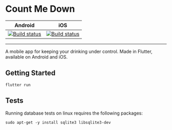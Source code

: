 # Count Me Down

| Android | iOS |
| ------- | --- |
| [![Build status](https://build.appcenter.ms/v0.1/apps/34777e0d-56b8-4ae0-80a3-09efd4a8044d/branches/master/badge)](https://appcenter.ms) | [![Build status](https://build.appcenter.ms/v0.1/apps/ae19b708-8c1c-491c-9c8f-ba3db67290cc/branches/master/badge)](https://appcenter.ms) |

----------------
A mobile app for keeping your drinking under control. Made in Flutter, available on Android and iOS.

## Getting Started

`flutter run`

## Tests

Running database tests on linux requires the following packages:

`sudo apt-get -y install sqlite3 libsqlite3-dev`
